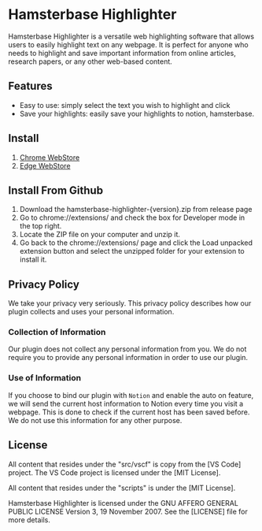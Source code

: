 # Hamsterbase Highlighter

Hamsterbase Highlighter is a versatile web highlighting software that allows users to easily highlight text on any webpage. It is perfect for anyone who needs to highlight and save important information from online articles, research papers, or any other web-based content.

## Features

- Easy to use: simply select the text you wish to highlight and click
- Save your highlights: easily save your highlights to notion, hamsterbase.

## Install

1. [Chrome WebStore](https://chrome.google.com/webstore/detail/hamsterbase-highlighter/mlcjehmgjhkjejbhbpfejgeeolahhnhc)
2. [Edge WebStore](https://microsoftedge.microsoft.com/addons/detail/ckechbcmcjbpcedjcjbaickjgpfjginj)

## Install From Github

1. Download the hamsterbase-highlighter-{version}.zip from release page
2. Go to chrome://extensions/ and check the box for Developer mode in the top right.
3. Locate the ZIP file on your computer and unzip it.
4. Go back to the chrome://extensions/ page and click the Load unpacked extension button and select the unzipped folder for your extension to install it.

## Privacy Policy

We take your privacy very seriously. This privacy policy describes how our plugin collects and uses your personal information.

### Collection of Information

Our plugin does not collect any personal information from you. We do not require you to provide any personal information in order to use our plugin.

### Use of Information

If you choose to bind our plugin with `Notion` and enable the auto on feature, we will send the current host information to Notion every time you visit a webpage. This is done to check if the current host has been saved before. We do not use this information for any other purpose.

## License

All content that resides under the "src/vscf" is copy from the [VS Code] project. The VS Code project is licensed under the [MIT License].

All content that resides under the "scripts" is under the [MIT License].

Hamsterbase Highlighter is licensed under the GNU AFFERO GENERAL PUBLIC LICENSE Version 3, 19 November 2007. See the [LICENSE] file for more details.
